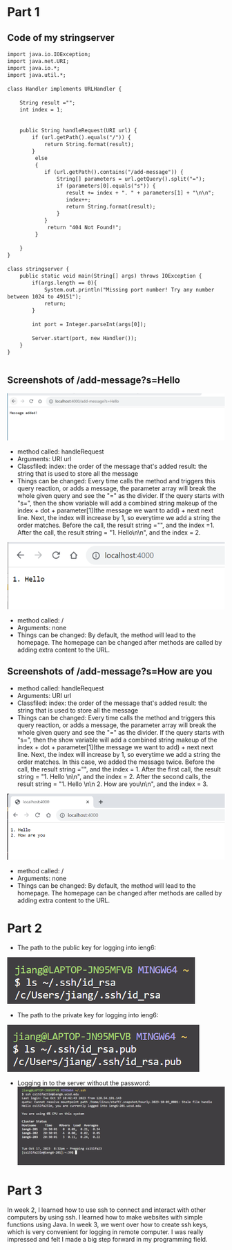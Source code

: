 # Part 1
## Code of my stringserver
```
import java.io.IOException;
import java.net.URI;
import java.io.*;
import java.util.*;

class Handler implements URLHandler {

    String result ="";
    int index = 1;


    public String handleRequest(URI url) {
        if (url.getPath().equals("/")) {
            return String.format(result);
        } 
         else 
         {
            if (url.getPath().contains("/add-message")) {
                String[] parameters = url.getQuery().split("=");
                if (parameters[0].equals("s")) {
                   result += index + ". " + parameters[1] + "\n\n";
                   index++;
                   return String.format(result);
                }
            }
             return "404 Not Found!";
         } 
        
    }
}

class stringserver {
    public static void main(String[] args) throws IOException {
        if(args.length == 0){
            System.out.println("Missing port number! Try any number between 1024 to 49151");
            return;
        }

        int port = Integer.parseInt(args[0]);

        Server.start(port, new Handler());
    }
}


```
## Screenshots of /add-message?s=Hello
![images](lab2screenshots/addm1.png)
* method called: handleRequest
* Arguments: URI url
* Classfiled: index: the order of the message that's added   result: the string that is used to store all the message
* Things can be changed: Every time calls the method and triggers this query reaction, or adds a message, the parameter array will break the whole given query and see the "=" as the divider. If the query starts with "s=", then the show variable will add a combined string makeup of the index + dot + parameter[1](the message we want to add) + next next line. Next, the index will increase by 1, so everytime we add a string the order matches. Before the call, the result string ="", and the index =1. After the call, the result string = "1. Hello\n\n", and the index = 2.

![images](lab2screenshots/addme1.png)
* method called: /
* Arguments: none
* Things can be changed: By default, the method will lead to the homepage. The homepage can be changed after methods are called by adding extra content to the URL.
  
## Screenshots of /add-message?s=How are you
* method called: handleRequest
* Arguments: URI url
* Classfiled: index: the order of the message that's added   result: the string that is used to store all the message
* Things can be changed: Every time calls the method and triggers this query reaction, or adds a message, the parameter array will break the whole given query and see the "=" as the divider. If the query starts with "s=", then the show variable will add a combined string makeup of the index + dot + parameter[1](the message we want to add) + next next line. Next, the index will increase by 1, so everytime we add a string the order matches. In this case, we added the message twice. Before the call, the result string ="", and the index = 1. After the first call, the result string = "1. Hello \n\n", and the index = 2. After the second calls, the result string = "1. Hello \n\n 2. How are you\n\n", and the index = 3.
  
![images](lab2screenshots/both.png)
* method called: /
* Arguments: none
* Things can be changed: By default, the method will lead to the homepage. The homepage can be changed after methods are called by adding extra content to the URL.

# Part 2
* The path to the public key for logging into ieng6:
  
![images](lab2shot2/newpublic.png)

* The path to the private key for logging into ieng6:
  
![images](lab2shot2/newp.png)

* Logging in to the server without the password:
![images](lab2shot2/interaction.png)

# Part 3
In week 2, I learned how to use ssh to connect and interact with other computers by using ssh. I learned how to make websites with simple functions using Java. In week 3, we went over how to create ssh keys, which is very convenient for logging in remote computer. I was really impressed and felt I made a big step forward in my programming field.
